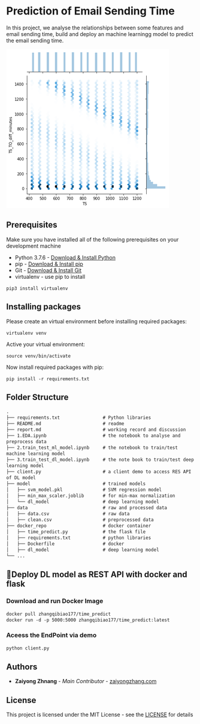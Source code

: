 # Prediction of Email Sending Time

In this project, we analyse the relationships between some features and email sending time, build and deploy an machine learningg model to predict the email sending time.

![demo](https://raw.githubusercontent.com/Zaiyong/email_time_prediction/master/images/TS_TO_diff.png)

## Prerequisites
Make sure you have installed all of the following prerequisites on your development machine
* Python 3.7.6 - [Download & Install Python](https://www.python.org/downloads/)
* pip - [Download & Install pip](https://pip.pypa.io/en/stable/installing/)
* Git - [Download & Install Git](https://git-scm.com/downloads)
* virtualenv - use pip to install
```
pip3 install virtualenv 
```

## Installing packages
Please create an virtual environment before installing required packages:
```
virtualenv venv
```
Active your virtual environment:
```
source venv/bin/activate
```
Now install required packages with pip:
```
pip install -r requirements.txt
```
## Folder Structure
    .
    ├── requirements.txt                # Python libraries
    ├── README.md                       # readme
    ├── report.md                       # working record and discussion
    ├── 1.EDA.ipynb                     # the notebook to analyse and preprocess data
    ├── 2.train_test_ml_model.ipynb     # the notebook to train/test machine learning model
    ├── 3.train_test_dl_model.ipynb     # the note book to train/test deep learning model
    ├── client.py                       # a client demo to access RES API of DL model
    ├── model                           # trained models
    │   ├── svm_model.pkl               # SVM regression model
    │   ├── min_max_scaler.joblib       # for min-max normalization
    │   └── dl_model                    # deep learning model
    ├── data                            # raw and processed data
    │   ├── data.csv                    # raw data
    │   ├── clean.csv                   # preprocessed data
    ├── docker_repo                     # docker container
    │   ├── time_predict.py             # the flask file
    │   ├── requirements.txt            # python libraries
    │   ├── Dockerfile                  # docker 
    │   ├── dl_model                    # deep learning model 
    └── ...
## 🚀Deploy DL model as REST API with docker and flask

### Download and run Docker Image
```
docker pull zhangqibiao177/time_predict
docker run -d -p 5000:5000 zhangqibiao177/time_predict:latest
```
### Aceess the EndPoint via demo
```
python client.py
```

## Authors

* **Zaiyong Zhnang** - *Main Contributor* - [zaiyongzhang.com](http://zaiyongzhang.com/)

## License

This project is licensed under the MIT License - see the [LICENSE](https://choosealicense.com/licenses/mit/) for details
